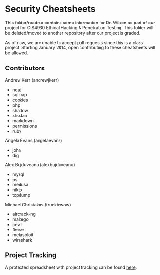 Security Cheatsheets
====================

This folder/readme contains some information for Dr. Wilson as part of our project for CIS4930 Ethical Hacking & Penetration Testing. This folder will be deleted/moved to another repository after our project is graded.

As of now, we are unable to accept pull requests since this is a class project. Starting January 2014, open contributing to these cheatsheets will be allowed.

Contributors
------------

Andrew Kerr (andrewjkerr)
* ncat
* sqlmap
* cookies
* php
* shadow
* shodan
* markdown
* permissions
* ruby

Angela Evans (angelaevans)
* john
* dig

Alex Bujduveanu (alexbujduveanu)
* mysql
* ps
* medusa
* nikto
* tcpdump

Michael Christakos (truckiewow)
* aircrack-ng
* maltego
* cewl
* fierce
* metasploit
* wireshark

Project Tracking
----------------

A protected spreadsheet with project tracking can be found [here](https://docs.google.com/spreadsheet/ccc?key=0AsISa13eEsLQdGJWdUV3RmFtOXVHeW56aURCWDQzT0E&usp=drive_web#gid=0).
